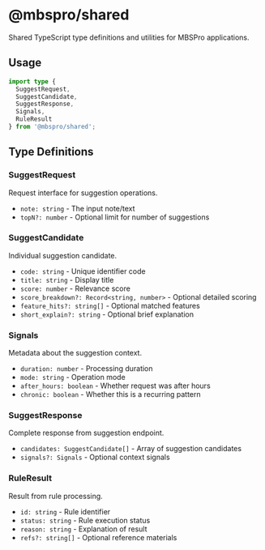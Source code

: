 # @mbspro/shared

Shared TypeScript type definitions and utilities for MBSPro applications.

## Usage

```typescript
import type { 
  SuggestRequest, 
  SuggestCandidate, 
  SuggestResponse,
  Signals,
  RuleResult 
} from '@mbspro/shared';
```

## Type Definitions

### SuggestRequest
Request interface for suggestion operations.
- `note: string` - The input note/text
- `topN?: number` - Optional limit for number of suggestions

### SuggestCandidate  
Individual suggestion candidate.
- `code: string` - Unique identifier code
- `title: string` - Display title
- `score: number` - Relevance score
- `score_breakdown?: Record<string, number>` - Optional detailed scoring
- `feature_hits?: string[]` - Optional matched features
- `short_explain?: string` - Optional brief explanation

### Signals
Metadata about the suggestion context.
- `duration: number` - Processing duration
- `mode: string` - Operation mode
- `after_hours: boolean` - Whether request was after hours
- `chronic: boolean` - Whether this is a recurring pattern

### SuggestResponse
Complete response from suggestion endpoint.
- `candidates: SuggestCandidate[]` - Array of suggestion candidates
- `signals?: Signals` - Optional context signals

### RuleResult
Result from rule processing.
- `id: string` - Rule identifier
- `status: string` - Rule execution status
- `reason: string` - Explanation of result
- `refs?: string[]` - Optional reference materials
